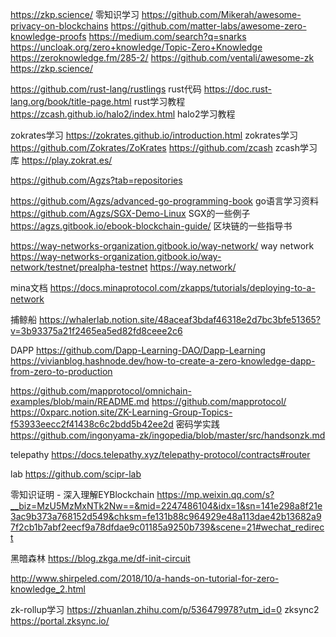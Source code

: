 https://zkp.science/   零知识学习
https://github.com/Mikerah/awesome-privacy-on-blockchains
https://github.com/matter-labs/awesome-zero-knowledge-proofs
https://medium.com/search?q=snarks
https://uncloak.org/zero+knowledge/Topic-Zero+Knowledge
https://zeroknowledge.fm/285-2/
https://github.com/ventali/awesome-zk
https://zkp.science/



https://github.com/rust-lang/rustlings    rust代码
https://doc.rust-lang.org/book/title-page.html  rust学习教程
https://zcash.github.io/halo2/index.html   halo2学习教程


zokrates学习
https://zokrates.github.io/introduction.html     zokrates学习   https://github.com/Zokrates/ZoKrates
https://github.com/zcash   zcash学习库
https://play.zokrat.es/

https://github.com/Agzs?tab=repositories


https://github.com/Agzs/advanced-go-programming-book    go语言学习资料
https://github.com/Agzs/SGX-Demo-Linux                  SGX的一些例子
https://agzs.gitbook.io/ebook-blockchain-guide/        区块链的一些指导书

https://way-networks-organization.gitbook.io/way-network/    way network
https://way-networks-organization.gitbook.io/way-network/testnet/prealpha-testnet
https://way.network/



mina文档
https://docs.minaprotocol.com/zkapps/tutorials/deploying-to-a-network

捕鲸船
https://whalerlab.notion.site/48aceaf3bdaf46318e2d7bc3bfe51365?v=3b93375a21f2465ea5ed82fd8ceee2c6

DAPP
https://github.com/Dapp-Learning-DAO/Dapp-Learning
https://vivianblog.hashnode.dev/how-to-create-a-zero-knowledge-dapp-from-zero-to-production



https://github.com/mapprotocol/omnichain-examples/blob/main/README.md
https://github.com/mapprotocol/
https://0xparc.notion.site/ZK-Learning-Group-Topics-f53933eecc2f41438c6c2bdd5b42ee2d
密码学实践
https://github.com/ingonyama-zk/ingopedia/blob/master/src/handsonzk.md


telepathy
https://docs.telepathy.xyz/telepathy-protocol/contracts#router

lab
https://github.com/scipr-lab

零知识证明 - 深入理解EYBlockchain
https://mp.weixin.qq.com/s?__biz=MzU5MzMxNTk2Nw==&mid=2247486104&idx=1&sn=141e298a8f21e3ac9b373a768152d549&chksm=fe131b88c964929e48a113dae42b13682a97f2cb1b7abf2eecf9a78dfdae9c01185a9250b739&scene=21#wechat_redirect

黑暗森林
https://blog.zkga.me/df-init-circuit

http://www.shirpeled.com/2018/10/a-hands-on-tutorial-for-zero-knowledge_2.html

zk-rollup学习
https://zhuanlan.zhihu.com/p/536479978?utm_id=0
zksync2
https://portal.zksync.io/

